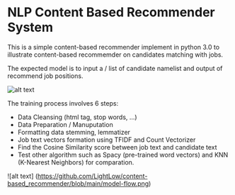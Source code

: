 # NLP Content Based Recommender System

This is a simple content-based recommender implement in python 3.0 to illustrate content-based recommemder on candidates matching with jobs.

The expected model is to input a / list of candidate namelist and output of recommend job positions.

![alt text](https://miro.medium.com/max/1400/1*P63ZaFHlssabl34XbJgong.jpeg)

The training process involves 6 steps:
- Data Cleansing (html tag, stop words, ...)
- Data Preparation / Manuputation
- Formatting data stemming, lemmatizer
- Job text vectors formation using TFIDF and Count Vectorizer
- Find the Cosine Similarity score between job text and candidate text
- Test other algorithm such as Spacy (pre-trained word vectors) and KNN (K-Nearest Neighbors) for comparation.


![alt text] (https://github.com/LightLow/content-based_recommender/blob/main/model-flow.png)
